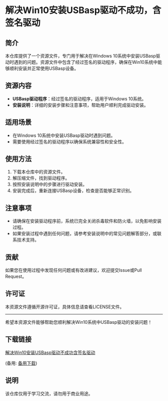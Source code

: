 # 解决Win10安装USBasp驱动不成功，含签名驱动

## 简介
本仓库提供了一个资源文件，专门用于解决在Windows 10系统中安装USBasp驱动时遇到的问题。资源文件中包含了经过签名的驱动程序，确保在Win10系统中能够顺利安装并正常使用USBasp设备。

## 资源内容
- **USBasp驱动程序**：经过签名的驱动程序，适用于Windows 10系统。
- **安装说明**：详细的安装步骤和注意事项，帮助用户顺利完成驱动安装。

## 适用场景
- 在Windows 10系统中安装USBasp驱动时遇到问题。
- 需要使用经过签名的驱动程序以确保系统兼容性和安全性。

## 使用方法
1. 下载本仓库中的资源文件。
2. 解压缩文件，找到驱动程序。
3. 按照安装说明中的步骤进行驱动安装。
4. 安装完成后，重新连接USBasp设备，检查是否能够正常识别。

## 注意事项
- 请确保在安装驱动程序前，系统已完全关闭杀毒软件和防火墙，以免影响安装过程。
- 如果安装过程中遇到任何问题，请参考安装说明中的常见问题解答部分，或联系技术支持。

## 贡献
如果您在使用过程中发现任何问题或有改进建议，欢迎提交Issue或Pull Request。

## 许可证
本资源文件遵循开源许可证，具体信息请查看LICENSE文件。

---

希望本资源文件能够帮助您顺利解决Win10系统中USBasp驱动的安装问题！

## 下载链接
[解决Win10安装USBasp驱动不成功含签名驱动](https://pan.quark.cn/s/36921497bd77) 

(备用: [备用下载](https://pan.baidu.com/s/1_TTNv0uibg6ga-zQbHGD_w?pwd=1234))

## 说明

该仓库仅用于学习交流，请勿用于商业用途。
